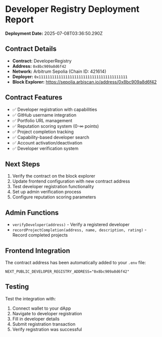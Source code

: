 
# Developer Registry Deployment Report

**Deployment Date:** 2025-07-08T03:36:50.290Z

## Contract Details
- **Contract:** DeveloperRegistry
- **Address:** `0x8bc909a8d6f42`
- **Network:** Arbitrum Sepolia (Chain ID: 421614)
- **Deployer:** `0x1111111111111111111111111111111111111111`
- **Block Explorer:** https://sepolia.arbiscan.io/address/0x8bc909a8d6f42

## Contract Features
- ✅ Developer registration with capabilities
- ✅ GitHub username integration  
- ✅ Portfolio URL management
- ✅ Reputation scoring system (0-∞ points)
- ✅ Project completion tracking
- ✅ Capability-based developer search
- ✅ Account activation/deactivation
- ✅ Developer verification system

## Next Steps
1. Verify the contract on the block explorer
2. Update frontend configuration with new contract address
3. Test developer registration functionality
4. Set up admin verification process
5. Configure reputation scoring parameters

## Admin Functions
- `verifyDeveloper(address)` - Verify a registered developer
- `recordProjectCompletion(address, name, description, rating)` - Record completed projects

## Frontend Integration
The contract address has been automatically added to your `.env` file:
```
NEXT_PUBLIC_DEVELOPER_REGISTRY_ADDRESS="0x8bc909a8d6f42"
```

## Testing
Test the integration with:
1. Connect wallet to your dApp
2. Navigate to developer registration
3. Fill in developer details
4. Submit registration transaction
5. Verify registration was successful
